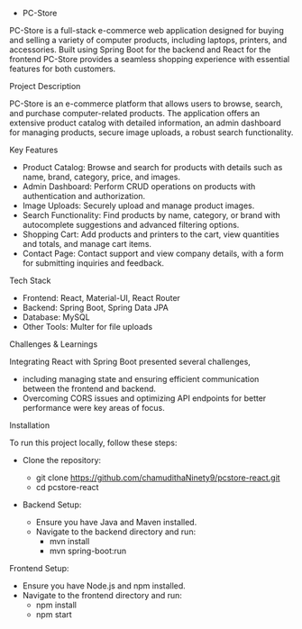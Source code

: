 - PC-Store

PC-Store is a full-stack e-commerce web application designed for buying and selling a variety of computer products, including laptops, printers, and accessories. 
Built using Spring Boot for the backend and React for the frontend
PC-Store provides a seamless shopping experience with essential features for both customers.

Project Description

PC-Store is an e-commerce platform that allows users to browse, search, and purchase computer-related products. 
The application offers an extensive product catalog with detailed information, an admin dashboard for managing products, secure image uploads, a robust search functionality.

Key Features
* Product Catalog: Browse and search for products with details such as name, brand, category, price, and images.
* Admin Dashboard: Perform CRUD operations on products with authentication and authorization.
* Image Uploads: Securely upload and manage product images.
* Search Functionality: Find products by name, category, or brand with autocomplete suggestions and advanced filtering options.
* Shopping Cart: Add products and printers to the cart, view quantities and totals, and manage cart items.
* Contact Page: Contact support and view company details, with a form for submitting inquiries and feedback.

Tech Stack
* Frontend: React, Material-UI, React Router
* Backend: Spring Boot, Spring Data JPA
* Database: MySQL
* Other Tools: Multer for file uploads

Challenges & Learnings

  Integrating React with Spring Boot presented several challenges, 
  * including managing state and ensuring efficient communication between the frontend and backend. 
  * Overcoming CORS issues and optimizing API endpoints for better performance were key areas of focus.

Installation

To run this project locally, follow these steps:
* Clone the repository:
  * git clone https://github.com/chamudithaNinety9/pcstore-react.git
  * cd pcstore-react
    
* Backend Setup:
  * Ensure you have Java and Maven installed.
  * Navigate to the backend directory and run:
      * mvn install
      * mvn spring-boot:run
    
Frontend Setup:
* Ensure you have Node.js and npm installed.
* Navigate to the frontend directory and run:
    - npm install
    - npm start
